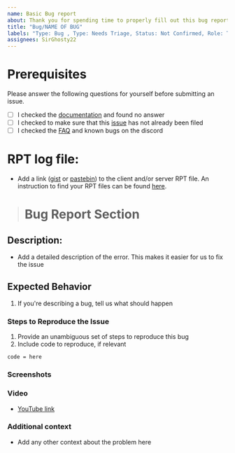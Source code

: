 ```yaml
---
name: Basic Bug report
about: Thank you for spending time to properly fill out this bug report.
title: "Bug/NAME OF BUG"
labels: "Type: Bug , Type: Needs Triage, Status: Not Confirmed, Role: Tester "
assignees: SirGhosty22
---
```


# Prerequisites
<!-- Your issue may already be reported! -->
Please answer the following questions for yourself before submitting an issue.

- [ ] I checked the [documentation](https://uh-60m.gitbook.io/workspace/guides/getting-started) and found no answer
- [ ] I checked to make sure that this [issue](https://github.com/Project-Hatchet/public_h-60/issues?q=is%3Aissue+label%3Abug+) has not already been filed
- [ ] I checked the [FAQ](https://discord.gg/4AYEfFD) and known bugs on the discord

<!---NOTE: Must add a RPT and attach to file .-->
# **RPT log file:**
<!---NOTE: Must add a RPT and attach to file .-->
- Add a link ([gist](https://gist.github.com) or [pastebin](http://pastebin.com)) to the client and/or server RPT file. An instruction to find your RPT files can be found [here](https://community.bistudio.com/wiki/Crash_Files#Arma_3).

># **Bug Report Section**

## **Description:**

- Add a detailed description of the error. This makes it easier for us to fix the issue

## **Expected Behavior**

1.  If you're describing a bug, tell us what should happen

### Steps to Reproduce the Issue

<!-- Delete anything not relevant . -->
1. Provide an unambiguous set of steps to reproduce this bug
2. Include code to reproduce, if relevant


<!-- Include code to reproduce, if relevant -->
```sqf
code = here

```


### **Screenshots**
<!-- If applicable, add screenshots to help explain your problem.. -->


### **Video**
<!-- If applicable, add Youtube to help explain your problem.. -->

- [YouTube link](https:/youtube.com)


### **Additional context**
- Add any other context about the problem here




